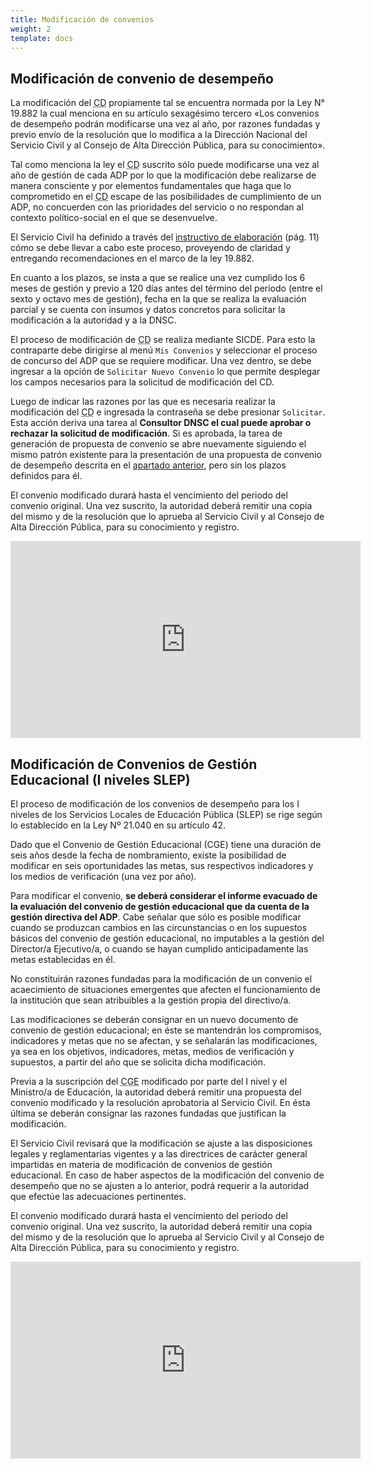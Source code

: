```yaml
---
title: Modificación de convenios
weight: 2
template: docs
---
```


## Modificación de convenio de desempeño

La modificación del <acronym title="Convenio de desempeño">CD</acronym> propiamente tal se encuentra normada por la Ley N° 19.882 la cual menciona en su artículo sexagésimo tercero «Los convenios de desempeño podrán modificarse una vez al año, por razones fundadas y previo envío de la resolución que lo modifica a la Dirección Nacional del Servicio Civil y al Consejo de Alta Dirección Pública, para su conocimiento».

Tal como menciona la ley el <acronym title="Convenio de desempeño">CD</acronym> suscrito sólo puede modificarse una vez al año de gestión de cada ADP por lo que la modificación debe realizarse de manera consciente y por elementos fundamentales que haga que lo comprometido en el <acronym title="Convenio de desempeño">CD</acronym> escape de las posibilidades de cumplimiento de un ADP, no concuerden con las prioridades del servicio o no respondan al contexto político-social en el que se desenvuelve.

<div class="note">El Servicio Civil ha definido a través del <a href="https://drive.google.com/file/d/1ZOckdtkrL29cDt8JDrIF3LoJLzLy6FK6/view?usp=sharing" target="_blank">instructivo de elaboración</a> (pág. 11) cómo se debe llevar a cabo este proceso, proveyendo de claridad y entregando recomendaciones en el marco de la ley 19.882.</div> 

En cuanto a los plazos, se insta a que se realice una vez cumplido los 6 meses de gestión y previo a 120 días antes del término del periodo (entre el sexto y octavo mes de gestión), fecha en la que se realiza la evaluación parcial y se cuenta con insumos y datos concretos para solicitar la modificación a la autoridad y a la DNSC.

El proceso de modificación de <acronym title="Convenio de desempeño">CD</acronym> se realiza mediante SICDE. Para esto la contraparte debe dirigirse al menú `Mis Convenios` y seleccionar el proceso de concurso del ADP que se requiere modificar. Una vez dentro, se debe ingresar a la opción de `Solicitar Nuevo Convenio` lo que permite desplegar los campos necesarios para la solicitud de modificación del CD.

Luego de indicar las razones por las que es necesaria realizar la modificación del <acronym title="Convenio de desempeño">CD</acronym> e ingresada la contraseña se debe presionar `Solicitar`. Esta acción deriva una tarea al **Consultor DNSC el cual puede aprobar o rechazar la solicitud de modificación**. Si es aprobada, la tarea de generación de propuesta de convenio se abre nuevamente siguiendo el mismo patrón existente para la presentación de una propuesta de convenio de desempeño descrita en el [apartado anterior](/docs/convenios/elaboracion-suscripcion/), pero sin los plazos definidos para él.

El convenio modificado durará hasta el vencimiento del periodo del convenio original. Una vez suscrito, la autoridad deberá remitir una copia del mismo y de la resolución que lo aprueba al Servicio Civil y al Consejo de Alta Dirección Pública, para su conocimiento y registro.

<iframe width="560" height="315" src="https://www.youtube-nocookie.com/embed/ud8-b0Bu_lk" frameborder="0" allow="accelerometer; autoplay; clipboard-write; encrypted-media; gyroscope; picture-in-picture" allowfullscreen></iframe>

## Modificación de Convenios de Gestión Educacional (I niveles SLEP)

El proceso de modificación de los convenios de desempeño para los I niveles de los Servicios Locales de Educación Pública (SLEP) se rige según lo establecido en la Ley Nº 21.040 en su artículo 42.

Dado que el Convenio de Gestión Educacional (CGE) tiene una duración de seis años desde la fecha de nombramiento, existe la posibilidad de modificar en seis oportunidades las metas, sus respectivos indicadores y los medios de verificación (una vez por año).

Para modificar el convenio, **se deberá considerar el informe evacuado de la evaluación del convenio de gestión educacional que da cuenta de la gestión directiva del ADP**. Cabe señalar que sólo es posible modificar cuando se produzcan cambios en las circunstancias o en los supuestos básicos del convenio de gestión educacional, no imputables a la gestión del Director/a Ejecutivo/a, o cuando se hayan cumplido anticipadamente las metas establecidas en él.

No constituirán razones fundadas para la modificación de un convenio el acaecimiento de situaciones emergentes que afecten el funcionamiento de la institución que sean atribuibles a la gestión propia del directivo/a.

Las modificaciones se deberán consignar en un nuevo documento de convenio de gestión educacional; en éste se mantendrán los compromisos, indicadores y metas que no se afectan, y se señalarán las modificaciones, ya sea en los objetivos, indicadores, metas, medios de verificación y supuestos, a partir del año que se solicita dicha modificación.

Previa a la suscripción del <acronym title="Convenio de desempeño">CGE</acronym> modificado por parte del I nivel y el Ministro/a de Educación, la autoridad deberá remitir una propuesta del convenio modificado y la resolución aprobatoria al Servicio Civil. En ésta última se deberán consignar las razones fundadas que justifican la modificación.

El Servicio Civil revisará que la modificación se ajuste a las disposiciones legales y reglamentarias vigentes y a las directrices de carácter general impartidas en materia de modificación de convenios de gestión educacional. En caso de haber aspectos de la modificación del convenio de desempeño que no se ajusten a lo anterior, podrá requerir a la autoridad que efectúe las adecuaciones pertinentes.

El convenio modificado durará hasta el vencimiento del periodo del convenio original. Una vez suscrito, la autoridad deberá remitir una copia del mismo y de la resolución que lo aprueba al Servicio Civil y al Consejo de Alta Dirección Pública, para su conocimiento y registro.

<iframe width="560" height="315" src="https://www.youtube-nocookie.com/embed/ud8-b0Bu_lk" frameborder="0" allow="accelerometer; autoplay; clipboard-write; encrypted-media; gyroscope; picture-in-picture" allowfullscreen></iframe>
